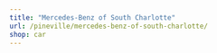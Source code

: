 ```yaml
---
title: "Mercedes-Benz of South Charlotte"
url: /pineville/mercedes-benz-of-south-charlotte/
shop: car
---
```

